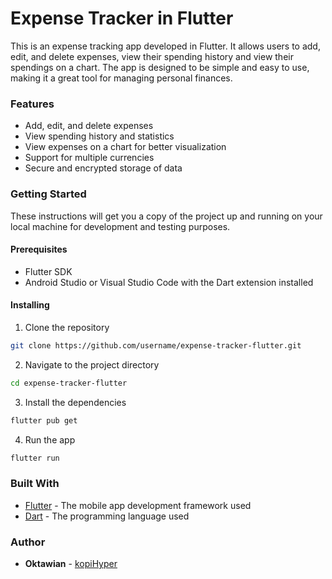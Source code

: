 # Expense Tracker in Flutter

This is an expense tracking app developed in Flutter. It allows users to add, edit, and delete expenses, view their spending history and view their spendings on a chart. The app is designed to be simple and easy to use, making it a great tool for managing personal finances.

### Features

- Add, edit, and delete expenses
- View spending history and statistics
- View expenses on a chart for better visualization
- Support for multiple currencies
- Secure and encrypted storage of data

### Getting Started

These instructions will get you a copy of the project up and running on your local machine for development and testing purposes.

#### Prerequisites

- Flutter SDK
- Android Studio or Visual Studio Code with the Dart extension installed

#### Installing

1. Clone the repository

```sh
git clone https://github.com/username/expense-tracker-flutter.git
```

2. Navigate to the project directory

```sh
cd expense-tracker-flutter
```

3. Install the dependencies

```sh
flutter pub get
```

4. Run the app

```sh
flutter run
```

### Built With

- [Flutter](https://flutter.dev/) - The mobile app development framework used
- [Dart](https://dart.dev/) - The programming language used

### Author

- **Oktawian** - [kopiHyper](https://github.com/kopiHyper)
